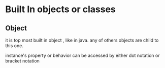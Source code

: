 # Built In objects or classes

## Object
 it is top most built in object , like in java. any of others objects are child to this one.
 
 instance's property or behavior can be accessed by either dot notation or bracket notation

